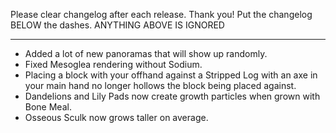 Please clear changelog after each release.
Thank you!
Put the changelog BELOW the dashes. ANYTHING ABOVE IS IGNORED

-----------------
- Added a lot of new panoramas that will show up randomly.
- Fixed Mesoglea rendering without Sodium.
- Placing a block with your offhand against a Stripped Log with an axe in your main hand no longer hollows the block being placed against.
- Dandelions and Lily Pads now create growth particles when grown with Bone Meal.
- Osseous Sculk now grows taller on average.

